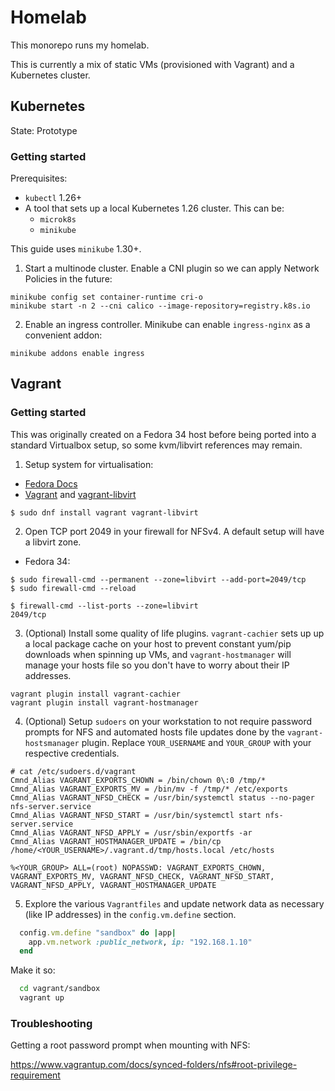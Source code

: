 # Homelab

This monorepo runs my homelab.

This is currently a mix of static VMs (provisioned with Vagrant) and a Kubernetes cluster.

## Kubernetes

State: Prototype

### Getting started

Prerequisites:

* `kubectl` 1.26+
* A tool that sets up a local Kubernetes 1.26 cluster. This can be:
  * `microk8s`
  * `minikube`

This guide uses `minikube` 1.30+.

1. Start a multinode cluster. Enable a CNI plugin so we can apply Network Policies in the future:

```
minikube config set container-runtime cri-o
minikube start -n 2 --cni calico --image-repository=registry.k8s.io
```

2. Enable an ingress controller. Minikube can enable `ingress-nginx` as a convenient addon:

```
minikube addons enable ingress
```

## Vagrant

### Getting started

This was originally created on a Fedora 34 host before being ported into a standard Virtualbox setup, so some kvm/libvirt references may remain.

1. Setup system for virtualisation:
- [Fedora Docs](https://docs.fedoraproject.org/en-US/quick-docs/getting-started-with-virtualization/)
- [Vagrant](https://www.vagrantup.com/) and [vagrant-libvirt](https://github.com/vagrant-libvirt/vagrant-libvirt)
```
$ sudo dnf install vagrant vagrant-libvirt
```

2. Open TCP port 2049 in your firewall for NFSv4. A default setup will have a libvirt zone.

* Fedora 34:
```
$ sudo firewall-cmd --permanent --zone=libvirt --add-port=2049/tcp
$ sudo firewall-cmd --reload

$ firewall-cmd --list-ports --zone=libvirt
2049/tcp
```

3. (Optional) Install some quality of life plugins. `vagrant-cachier` sets up up a local package cache on your host to prevent constant yum/pip downloads when spinning up VMs, and `vagrant-hostmanager` will manage your hosts file so you don't have to worry about their IP addresses. 

```
vagrant plugin install vagrant-cachier
vagrant plugin install vagrant-hostmanager
```

4. (Optional) Setup `sudoers` on your workstation to not require password prompts for NFS and automated hosts file updates done by the `vagrant-hostsmanager` plugin. Replace `YOUR_USERNAME` and `YOUR_GROUP` with your respective credentials.

```
# cat /etc/sudoers.d/vagrant
Cmnd_Alias VAGRANT_EXPORTS_CHOWN = /bin/chown 0\:0 /tmp/*
Cmnd_Alias VAGRANT_EXPORTS_MV = /bin/mv -f /tmp/* /etc/exports
Cmnd_Alias VAGRANT_NFSD_CHECK = /usr/bin/systemctl status --no-pager nfs-server.service
Cmnd_Alias VAGRANT_NFSD_START = /usr/bin/systemctl start nfs-server.service
Cmnd_Alias VAGRANT_NFSD_APPLY = /usr/sbin/exportfs -ar
Cmnd_Alias VAGRANT_HOSTMANAGER_UPDATE = /bin/cp /home/<YOUR_USERNAME>/.vagrant.d/tmp/hosts.local /etc/hosts

%<YOUR_GROUP> ALL=(root) NOPASSWD: VAGRANT_EXPORTS_CHOWN, VAGRANT_EXPORTS_MV, VAGRANT_NFSD_CHECK, VAGRANT_NFSD_START, VAGRANT_NFSD_APPLY, VAGRANT_HOSTMANAGER_UPDATE
```

5. Explore the various `Vagrantfiles` and update network data as necessary (like IP addresses) in the `config.vm.define` section.

```ruby
  config.vm.define "sandbox" do |app|
    app.vm.network :public_network, ip: "192.168.1.10"
  end
```

Make it so:

```bash
  cd vagrant/sandbox
  vagrant up
```

### Troubleshooting

Getting a root password prompt when mounting with NFS:

https://www.vagrantup.com/docs/synced-folders/nfs#root-privilege-requirement
